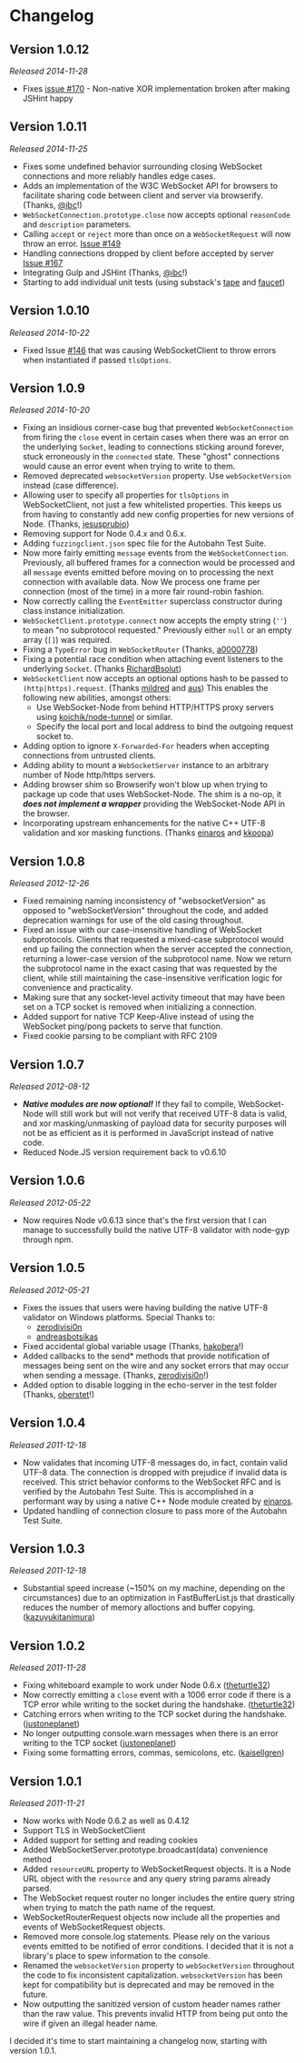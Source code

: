 Changelog
=========

Version 1.0.12
--------------
*Released 2014-11-28*

* Fixes [issue #170](https://github.com/theturtle32/WebSocket-Node/issues/170) - Non-native XOR implementation broken after making JSHint happy


Version 1.0.11
--------------
*Released 2014-11-25*

* Fixes some undefined behavior surrounding closing WebSocket connections and more reliably handles edge cases.
* Adds an implementation of the W3C WebSocket API for browsers to facilitate sharing code between client and server via browserify. (Thanks, [@ibc](https://github.com/ibc)!)
* `WebSocketConnection.prototype.close` now accepts optional `reasonCode` and `description` parameters.
* Calling `accept` or `reject` more than once on a `WebSocketRequest` will now throw an error.  [Issue #149](https://github.com/theturtle32/WebSocket-Node/issues/149)
* Handling connections dropped by client before accepted by server [Issue #167](https://github.com/theturtle32/WebSocket-Node/issues/167)
* Integrating Gulp and JSHint (Thanks, [@ibc](https://github.com/ibc)!)
* Starting to add individual unit tests (using substack's [tape](github.com/substack/tape) and [faucet](github.com/substack/faucet))


Version 1.0.10
--------------
*Released 2014-10-22*

* Fixed Issue [#146](https://github.com/theturtle32/WebSocket-Node/issues/146) that was causing WebSocketClient to throw errors when instantiated if passed `tlsOptions`.

Version 1.0.9
-------------
*Released 2014-10-20*

* Fixing an insidious corner-case bug that prevented `WebSocketConnection` from firing the `close` event in certain cases when there was an error on the underlying `Socket`, leading to connections sticking around forever, stuck erroneously in the `connected` state.  These "ghost" connections would cause an error event when trying to write to them.
* Removed deprecated `websocketVersion` property.  Use `webSocketVersion` instead (case difference).
* Allowing user to specify all properties for `tlsOptions` in WebSocketClient, not just a few whitelisted properties.  This keeps us from having to constantly add new config properties for new versions of Node. (Thanks, [jesusprubio](https://github.com/jesusprubio))
* Removing support for Node 0.4.x and 0.6.x.
* Adding `fuzzingclient.json` spec file for the Autobahn Test Suite.
* Now more fairly emitting `message` events from the `WebSocketConnection`.  Previously, all buffered frames for a connection would be processed and all `message` events emitted before moving on to processing the next connection with available data.  Now We process one frame per connection (most of the time) in a more fair round-robin fashion.
* Now correctly calling the `EventEmitter` superclass constructor during class instance initialization.
* `WebSocketClient.prototype.connect` now accepts the empty string (`''`) to mean "no subprotocol requested."  Previously either `null` or an empty array (`[]`) was required.
* Fixing a `TypeError` bug in `WebSocketRouter` (Thanks, [a0000778](https://github.com/a0000778))
* Fixing a potential race condition when attaching event listeners to the underlying `Socket`. (Thanks [RichardBsolut](https://github.com/RichardBsolut))
* `WebSocketClient` now accepts an optional options hash to be passed to `(http|https).request`. (Thanks [mildred](https://github.com/mildred) and [aus](https://github.com/aus))  This enables the following new abilities, amongst others:
  * Use WebSocket-Node from behind HTTP/HTTPS proxy servers using [koichik/node-tunnel](https://github.com/koichik/node-tunnel) or similar.
  * Specify the local port and local address to bind the outgoing request socket to.
* Adding option to ignore `X-Forwarded-For` headers when accepting connections from untrusted clients.
* Adding ability to mount a `WebSocketServer` instance to an arbitrary number of Node http/https servers.
* Adding browser shim so Browserify won't blow up when trying to package up code that uses WebSocket-Node.  The shim is a no-op, it ***does not implement a wrapper*** providing the WebSocket-Node API in the browser.
* Incorporating upstream enhancements for the native C++ UTF-8 validation and xor masking functions. (Thanks [einaros](https://github.com/einaros) and [kkoopa](https://github.com/kkoopa))


Version 1.0.8
-------------
*Released 2012-12-26*

* Fixed remaining naming inconsistency of "websocketVersion" as opposed to "webSocketVersion" throughout the code, and added deprecation warnings for use of the old casing throughout.
* Fixed an issue with our case-insensitive handling of WebSocket subprotocols.  Clients that requested a mixed-case subprotocol would end up failing the connection when the server accepted the connection, returning a lower-case version of the subprotocol name.  Now we return the subprotocol name in the exact casing that was requested by the client, while still maintaining the case-insensitive verification logic for convenience and practicality.
* Making sure that any socket-level activity timeout that may have been set on a TCP socket is removed when initializing a connection.
* Added support for native TCP Keep-Alive instead of using the WebSocket ping/pong packets to serve that function.
* Fixed cookie parsing to be compliant with RFC 2109

Version 1.0.7
-------------
*Released 2012-08-12*

* ***Native modules are now optional!*** If they fail to compile, WebSocket-Node will still work but will not verify that received UTF-8 data is valid, and xor masking/unmasking of payload data for security purposes will not be as efficient as it is performed in JavaScript instead of native code.
* Reduced Node.JS version requirement back to v0.6.10

Version 1.0.6
-------------
*Released 2012-05-22*

* Now requires Node v0.6.13 since that's the first version that I can manage to successfully build the native UTF-8 validator with node-gyp through npm.

Version 1.0.5
-------------
*Released 2012-05-21*

* Fixes the issues that users were having building the native UTF-8 validator on Windows platforms.  Special Thanks to:
  * [zerodivisi0n](https://github.com/zerodivisi0n)
  * [andreasbotsikas](https://github.com/andreasbotsikas)
* Fixed accidental global variable usage (Thanks, [hakobera](https://github.com/hakobera)!)
* Added callbacks to the send* methods that provide notification of messages being sent on the wire and any socket errors that may occur when sending a message. (Thanks, [zerodivisi0n](https://github.com/zerodivisi0n)!)
* Added option to disable logging in the echo-server in the test folder (Thanks, [oberstet](https://github.com/oberstet)!)


Version 1.0.4
-------------
*Released 2011-12-18*

* Now validates that incoming UTF-8 messages do, in fact, contain valid UTF-8 data.  The connection is dropped with prejudice if invalid data is received.  This strict behavior conforms to the WebSocket RFC and is verified by the Autobahn Test Suite.  This is accomplished in a performant way by using a native C++ Node module created by [einaros](https://github.com/einaros).
* Updated handling of connection closure to pass more of the Autobahn Test Suite.

Version 1.0.3
-------------
*Released 2011-12-18*

* Substantial speed increase (~150% on my machine, depending on the circumstances) due to an optimization in FastBufferList.js that drastically reduces the number of memory alloctions and buffer copying. ([kazuyukitanimura](https://github.com/kazuyukitanimura))


Version 1.0.2
-------------
*Released 2011-11-28*

* Fixing whiteboard example to work under Node 0.6.x ([theturtle32](https://github.com/theturtle32))
* Now correctly emitting a `close` event with a 1006 error code if there is a TCP error while writing to the socket during the handshake. ([theturtle32](https://github.com/theturtle32))
* Catching errors when writing to the TCP socket during the handshake. ([justoneplanet](https://github.com/justoneplanet))
* No longer outputting console.warn messages when there is an error writing to the TCP socket ([justoneplanet](https://github.com/justoneplanet))
* Fixing some formatting errors, commas, semicolons, etc.  ([kaisellgren](https://github.com/kaisellgren))


Version 1.0.1
-------------
*Released 2011-11-21*

* Now works with Node 0.6.2 as well as 0.4.12
* Support TLS in WebSocketClient
* Added support for setting and reading cookies
* Added WebSocketServer.prototype.broadcast(data) convenience method
* Added `resourceURL` property to WebSocketRequest objects.  It is a Node URL object with the `resource` and any query string params already parsed.
* The WebSocket request router no longer includes the entire query string when trying to match the path name of the request.
* WebSocketRouterRequest objects now include all the properties and events of WebSocketRequest objects.
* Removed more console.log statements.  Please rely on the various events emitted to be notified of error conditions.  I decided that it is not a library's place to spew information to the console.
* Renamed the `websocketVersion` property to `webSocketVersion` throughout the code to fix inconsistent capitalization.  `websocketVersion` has been kept for compatibility but is deprecated and may be removed in the future.
* Now outputting the sanitized version of custom header names rather than the raw value.  This prevents invalid HTTP from being put onto the wire if given an illegal header name.


I decided it's time to start maintaining a changelog now, starting with version 1.0.1.
